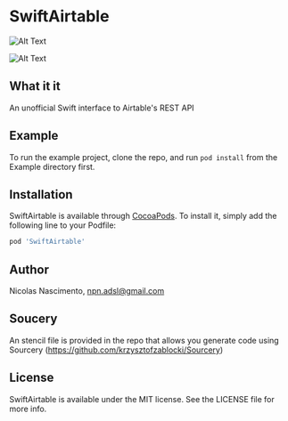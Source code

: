 
# SwiftAirtable

![Alt Text](https://github.com/nicolasnascimento/SwiftAirtable/blob/master/SwiftAirtableDemo.gif)

![Alt Text](https://github.com/nicolasnascimento/SwiftAirtable/blob/master/SwiftAirtableDemo2.gif)


## What it it
An unofficial Swift interface to Airtable's REST API

## Example
To run the example project, clone the repo, and run `pod install` from the Example directory first.

## Installation

SwiftAirtable is available through [CocoaPods](http://cocoapods.org). To install
it, simply add the following line to your Podfile:

```ruby
pod 'SwiftAirtable'
```

## Author

Nicolas Nascimento, npn.adsl@gmail.com

## Soucery

An stencil file is provided in the repo that allows you generate code using Sourcery (https://github.com/krzysztofzablocki/Sourcery)

## License

SwiftAirtable is available under the MIT license. See the LICENSE file for more info.
